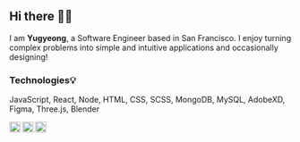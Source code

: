 ## Hi there 👋🏻

I am **Yugyeong**, a Software Engineer based in San Francisco. I enjoy turning complex problems into simple and intuitive applications and occasionally designing!


### Technologies💡 
JavaScript, React, Node, HTML, CSS, SCSS, MongoDB, MySQL, AdobeXD, Figma, Three.js, Blender


<a href="https://mail.google.com/mail/?view=cm&fs=1&to=yugyeonglee93@gmail.com">
  <img align="left" alt="Yugyeong's Email" width="20px" src="https://cdn.jsdelivr.net/npm/simple-icons@v3/icons/gmail.svg" />
</a>

<a href="https://www.linkedin.com/in/yg-lee/">
  <img align="left" alt="Yugyeong's LinkedIn" width="20px" src="https://cdn.jsdelivr.net/npm/simple-icons@v3/icons/linkedin.svg" />
</a>

<a href="https://www.instagram.com/leeyugangsta/">
  <img align="left" alt="Yugyeong's Instagram" width="20px" src="https://cdn.jsdelivr.net/npm/simple-icons@v3/icons/instagram.svg" />
</a> 


<!--
**YGLEE1993/YGLEE1993** is a ✨ _special_ ✨ repository because its `README.md` (this file) appears on your GitHub profile.

Here are some ideas to get you started:

- 🔭 I’m currently looking ...
- 🌱 I’m currently learning ...
- 👯 I’m looking to collaborate on ...
- 🤔 I’m looking for help with ...
- 💬 Ask me about ...
- 📫 How to reach me: ...
- 😄 Pronouns: ...
- ⚡ Fun fact: ...
-->

